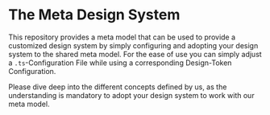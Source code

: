 # The Meta Design System
This repository provides a meta model that can be used to provide a customized design system by simply configuring and adopting your design system to the shared meta model. For the ease of use you can simply adjust a `.ts`-Configuration File while using a corresponding Design-Token Configuration. 

Please dive deep into the different concepts defined by us, as the understanding is mandatory to adopt your design system to work with our meta model.
